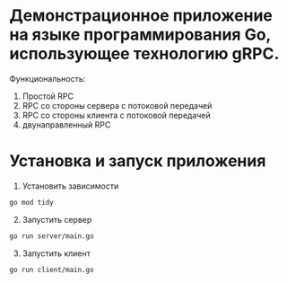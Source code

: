 # Демонстрационное приложение на языке программирования Go, использующее технологию gRPC.

Функциональность:
1. Простой RPC
2. RPC со стороны сервера с потоковой передачей
3. RPC со стороны клиента с потоковой передачей
4. двунаправленный RPC


# Установка и запуск приложения

1. Установить зависимости

```bash
go mod tidy
```

2. Запустить сервер

```bash
go run server/main.go
```

3. Запустить клиент

```bash
go run client/main.go
```
